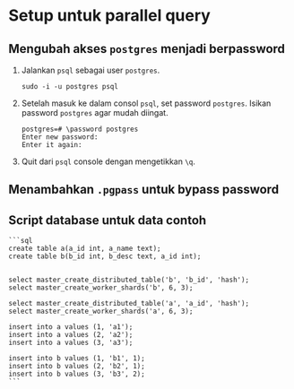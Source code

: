 # Setup untuk parallel query
## Mengubah akses `postgres` menjadi berpassword
1. Jalankan `psql` sebagai user `postgres`.
    
    ```
    sudo -i -u postgres psql
    ```

2. Setelah masuk ke dalam consol `psql`, set password `postgres`. Isikan password `postgres` agar mudah diingat.
    ```
    postgres=# \password postgres
    Enter new password:
    Enter it again:
    ```

3. Quit dari `psql` console dengan mengetikkan `\q`.

## Menambahkan `.pgpass` untuk bypass password

## Script database untuk data contoh

    ```sql
    create table a(a_id int, a_name text);
    create table b(b_id int, b_desc text, a_id int);


    select master_create_distributed_table('b', 'b_id', 'hash');
    select master_create_worker_shards('b', 6, 3);

    select master_create_distributed_table('a', 'a_id', 'hash');
    select master_create_worker_shards('a', 6, 3);

    insert into a values (1, 'a1');
    insert into a values (2, 'a2');
    insert into a values (3, 'a3');

    insert into b values (1, 'b1', 1);
    insert into b values (2, 'b2', 1);
    insert into b values (3, 'b3', 2);
    ```
	